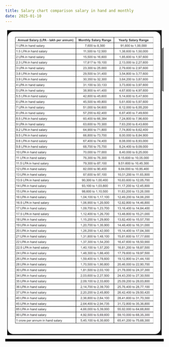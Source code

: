 ```yaml
---
title: Salary chart comparison salary in hand and monthly
date: 2025-01-10
---
```


![alt text](Pastedimage20241220173656.png)